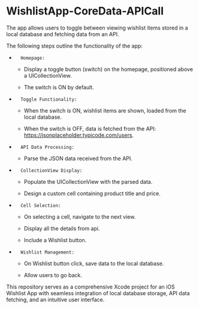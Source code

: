 # WishlistApp-CoreData-APICall
The app allows users to toggle between viewing wishlist items stored in a local database and fetching data from an API.

The following steps outline the functionality of the app:

* 		Homepage:
    - Display a toggle button (switch) on the homepage, positioned above a UICollectionView.
      
    - The switch is ON by default.
      
* 		Toggle Functionality:
    
    - When the switch is ON, wishlist items are shown, loaded from the local database.
    
    - When the switch is OFF, data is fetched from the API: https://jsonplaceholder.typicode.com/users.
      
* 		API Data Processing:
   
    - Parse the JSON data received from the API.

* 		CollectionView Display:
    
    - Populate the UICollectionView with the parsed data.
    
    - Design a custom cell containing product title and price.

* 		Cell Selection:
    
    - On selecting a cell, navigate to the next view.
    
    - Display all the details from api.
   
    - Include a Wishlist button.
      
* 		Wishlist Management:
   
    - On Wishlist button click, save data to the local database.
   
    - Allow users to go back.
      
This repository serves as a comprehensive Xcode project for an iOS Wishlist App with seamless integration of local database storage, API data fetching, and an intuitive user interface. 



